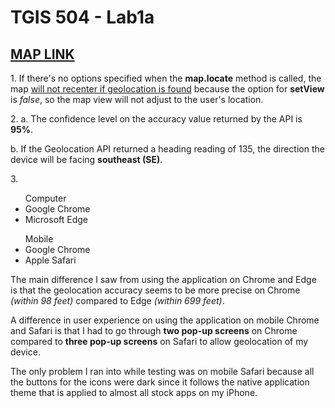 <h1>TGIS 504 - Lab1a</h1>
<h2><a href="https://tomtruong062399.github.io/tgis504-lab1a/">MAP LINK</a></h2>

<p>1. If there's no options specified when the <b>map.locate</b> method is called, the map <u>will not recenter if geolocation is found</u> because the option for <b>setView</b> is <i>false</i>, so the map view will not adjust to the user's location.</p>

<p>2. a. The confidence level on the accuracy value returned by the API is <b>95%</b>.</p>
b. If the Geolocation API returned a heading reading of 135, the direction the device will be facing <b>southeast (SE)</b>.</p>

<p>3.
  <ul>Computer
    <li>Google Chrome</li>
    <li>Microsoft Edge</li>
  </ul>

  <ul>Mobile
    <li>Google Chrome</li>
    <li>Apple Safari</li>
  </ul>

The main difference I saw from using the application on Chrome and Edge is that the geolocation accuracy seems to be more precise on Chrome <i>(within 98 feet)</i> compared to Edge <i>(within 699 feet)</i>.<p>
<p>A difference in user experience on using the application on mobile Chrome and Safari is that I had to go through <b>two pop-up screens</b> on Chrome compared to <b>three pop-up screens</b> on Safari to allow geolocation of my device.<p>
<p>The only problem I ran into while testing was on mobile Safari because all the buttons for the icons were dark since it follows the native application theme that is applied to almost all stock apps on my iPhone.<p>
